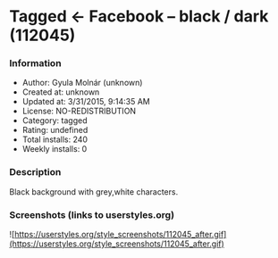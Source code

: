 # Tagged <- Facebook – black / dark (112045)

### Information
- Author: Gyula Molnár (unknown)
- Created at: unknown
- Updated at: 3/31/2015, 9:14:35 AM
- License: NO-REDISTRIBUTION
- Category: tagged
- Rating: undefined
- Total installs: 240
- Weekly installs: 0


### Description
Black background with grey,white characters.


### Screenshots (links to userstyles.org)
![https://userstyles.org/style_screenshots/112045_after.gif](https://userstyles.org/style_screenshots/112045_after.gif)


